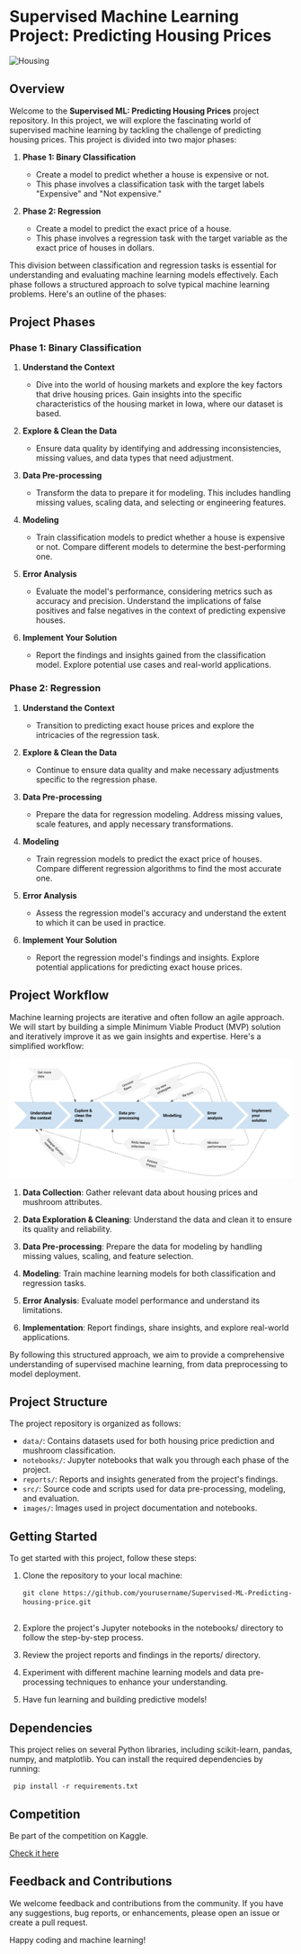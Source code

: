 # Supervised Machine Learning Project: Predicting Housing Prices

![Housing](https://images.pexels.com/photos/5374212/pexels-photo-5374212.jpeg)

## Overview

Welcome to the **Supervised ML: Predicting Housing Prices** project repository. In this project, we will explore the fascinating world of supervised machine learning by tackling the challenge of predicting housing prices. This project is divided into two major phases:

1. **Phase 1: Binary Classification**
   - Create a model to predict whether a house is expensive or not.
   - This phase involves a classification task with the target labels "Expensive" and "Not expensive."

2. **Phase 2: Regression**
   - Create a model to predict the exact price of a house.
   - This phase involves a regression task with the target variable as the exact price of houses in dollars.

This division between classification and regression tasks is essential for understanding and evaluating machine learning models effectively. Each phase follows a structured approach to solve typical machine learning problems. Here's an outline of the phases:

## Project Phases

### Phase 1: Binary Classification

1. **Understand the Context**
   - Dive into the world of housing markets and explore the key factors that drive housing prices. Gain insights into the specific characteristics of the housing market in Iowa, where our dataset is based.

2. **Explore & Clean the Data**
   - Ensure data quality by identifying and addressing inconsistencies, missing values, and data types that need adjustment.

3. **Data Pre-processing**
   - Transform the data to prepare it for modeling. This includes handling missing values, scaling data, and selecting or engineering features.

4. **Modeling**
   - Train classification models to predict whether a house is expensive or not. Compare different models to determine the best-performing one.

5. **Error Analysis**
   - Evaluate the model's performance, considering metrics such as accuracy and precision. Understand the implications of false positives and false negatives in the context of predicting expensive houses.

6. **Implement Your Solution**
   - Report the findings and insights gained from the classification model. Explore potential use cases and real-world applications.

### Phase 2: Regression

1. **Understand the Context**
   - Transition to predicting exact house prices and explore the intricacies of the regression task.

2. **Explore & Clean the Data**
   - Continue to ensure data quality and make necessary adjustments specific to the regression phase.

3. **Data Pre-processing**
   - Prepare the data for regression modeling. Address missing values, scale features, and apply necessary transformations.

4. **Modeling**
   - Train regression models to predict the exact price of houses. Compare different regression algorithms to find the most accurate one.

5. **Error Analysis**
   - Assess the regression model's accuracy and understand the extent to which it can be used in practice.

6. **Implement Your Solution**
   - Report the regression model's findings and insights. Explore potential applications for predicting exact house prices.


## Project Workflow

Machine learning projects are iterative and often follow an agile approach. We will start by building a simple Minimum Viable Product (MVP) solution and iteratively improve it as we gain insights and expertise. Here's a simplified workflow:

![Alt Text](images/workflow.png)

1. **Data Collection**: Gather relevant data about housing prices and mushroom attributes.

2. **Data Exploration & Cleaning**: Understand the data and clean it to ensure its quality and reliability.

3. **Data Pre-processing**: Prepare the data for modeling by handling missing values, scaling, and feature selection.

4. **Modeling**: Train machine learning models for both classification and regression tasks.

5. **Error Analysis**: Evaluate model performance and understand its limitations.

6. **Implementation**: Report findings, share insights, and explore real-world applications.

By following this structured approach, we aim to provide a comprehensive understanding of supervised machine learning, from data preprocessing to model deployment.

## Project Structure

The project repository is organized as follows:

- `data/`: Contains datasets used for both housing price prediction and mushroom classification.
- `notebooks/`: Jupyter notebooks that walk you through each phase of the project.
- `reports/`: Reports and insights generated from the project's findings.
- `src/`: Source code and scripts used for data pre-processing, modeling, and evaluation.
- `images/`: Images used in project documentation and notebooks.

## Getting Started

To get started with this project, follow these steps:

1. Clone the repository to your local machine:

   ```shell
   git clone https://github.com/yourusername/Supervised-ML-Predicting-housing-price.git

   
2. Explore the project's Jupyter notebooks in the notebooks/ directory to follow the step-by-step process.

3. Review the project reports and findings in the reports/ directory.

4. Experiment with different machine learning models and data pre-processing techniques to enhance your understanding.

5. Have fun learning and building predictive models!


## Dependencies
This project relies on several Python libraries, including scikit-learn, pandas, numpy, and matplotlib. You can install the required dependencies by running:

 ```shell
  pip install -r requirements.txt
```

## Competition
Be part of the competition on Kaggle. 

[Check it here](https://www.kaggle.com/competitions/house-prices-advanced-regression-techniques/overview)

## Feedback and Contributions
We welcome feedback and contributions from the community. If you have any suggestions, bug reports, or enhancements, please open an issue or create a pull request.

Happy coding and machine learning!
